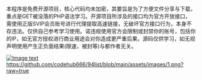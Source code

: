 本程序是免费开源项目，核心代码均未加密，其要旨是为了方便文件分享与下载，重点是GET被没落的PHP语法学习。开源项目所涉及的接口均为官方开放接口，需使用正版SVIP会员账号进行代理提取高速链接，无破坏官方接口行为，本身不存违法。仅供自己参考学习使用。诺违规使用官方会限制或封禁你的账号，包括你的IP，如无官方授权进行商业用途会对你造成更严重后果。源码仅供学习，如无视声明使用产生正负面结果(限速，被封等)与都作者无关。

[![Image text](https://raw.github.com/yourName/repositpry/master/yourprojectName/img-folder/test.jpg)](https://github.com/codehub666/94list/blob/main/assets/images/1.png?raw=true)https://github.com/codehub666/94list/blob/main/assets/images/1.png?raw=true
